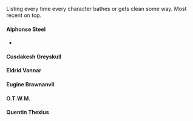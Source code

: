 Listing every time every character bathes or gets clean some way. Most recent on top.

#### Alphonse Steel

- 

#### Cusdakesh Greyskull



#### Eldrid Vannar



#### Eugine Brawnanvil



#### O.T.W.M.



#### Quentin Thexius


